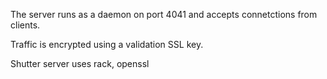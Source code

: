 The server runs as a daemon on port 4041 and accepts connetctions from clients.  

Traffic is encrypted using a validation SSL key.

Shutter server uses rack, openssl